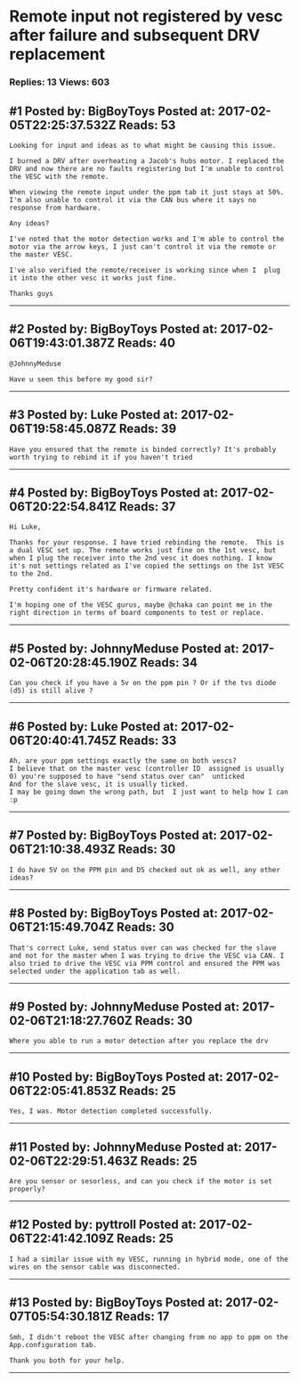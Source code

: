 # Remote input not registered by vesc after failure and subsequent DRV replacement

### Replies: 13 Views: 603

## \#1 Posted by: BigBoyToys Posted at: 2017-02-05T22:25:37.532Z Reads: 53

```
Looking for input and ideas as to what might be causing this issue. 

I burned a DRV after overheating a Jacob's hubs motor. I replaced the DRV and now there are no faults registering but I'm unable to control the VESC with the remote. 

When viewing the remote input under the ppm tab it just stays at 50%. I'm also unable to control it via the CAN bus where it says no response from hardware.

Any ideas?

I've noted that the motor detection works and I'm able to control the motor via the arrow keys, I just can't control it via the remote or the master VESC.

I've also verified the remote/receiver is working since when I  plug it into the other vesc it works just fine.

Thanks guys
```

---
## \#2 Posted by: BigBoyToys Posted at: 2017-02-06T19:43:01.387Z Reads: 40

```
@JohnnyMeduse

Have u seen this before my good sir?
```

---
## \#3 Posted by: Luke Posted at: 2017-02-06T19:58:45.087Z Reads: 39

```
Have you ensured that the remote is binded correctly? It's probably worth trying to rebind it if you haven't tried
```

---
## \#4 Posted by: BigBoyToys Posted at: 2017-02-06T20:22:54.841Z Reads: 37

```
Hi Luke,

Thanks for your response. I have tried rebinding the remote.  This is a dual VESC set up. The remote works just fine on the 1st vesc, but when I plug the receiver into the 2nd vesc it does nothing. I know it's not settings related as I've copied the settings on the 1st VESC to the 2nd. 

Pretty confident it's hardware or firmware related. 

I'm hoping one of the VESC gurus, maybe @chaka can point me in the right direction in terms of board components to test or replace.
```

---
## \#5 Posted by: JohnnyMeduse Posted at: 2017-02-06T20:28:45.190Z Reads: 34

```
Can you check if you have a 5v on the ppm pin ? Or if the tvs diode (d5) is still alive ?
```

---
## \#6 Posted by: Luke Posted at: 2017-02-06T20:40:41.745Z Reads: 33

```
Ah, are your ppm settings exactly the same on both vescs? 
I believe that on the master vesc (controller ID  assigned is usually 0) you're supposed to have "send status over can"  unticked 
And for the slave vesc, it is usually ticked. 
I may be going down the wrong path, but  I just want to help how I can :p
```

---
## \#7 Posted by: BigBoyToys Posted at: 2017-02-06T21:10:38.493Z Reads: 30

```
I do have 5V on the PPM pin and D5 checked out ok as well, any other ideas?
```

---
## \#8 Posted by: BigBoyToys Posted at: 2017-02-06T21:15:49.704Z Reads: 30

```
That's correct Luke, send status over can was checked for the slave and not for the master when I was trying to drive the VESC via CAN. I also tried to drive the VESC via PPM control and ensured the PPM was selected under the application tab as well.
```

---
## \#9 Posted by: JohnnyMeduse Posted at: 2017-02-06T21:18:27.760Z Reads: 30

```
Where you able to run a motor detection after you replace the drv
```

---
## \#10 Posted by: BigBoyToys Posted at: 2017-02-06T22:05:41.853Z Reads: 25

```
Yes, I was. Motor detection completed successfully.
```

---
## \#11 Posted by: JohnnyMeduse Posted at: 2017-02-06T22:29:51.463Z Reads: 25

```
Are you sensor or sesorless, and can you check if the motor is set properly?
```

---
## \#12 Posted by: pyttroll Posted at: 2017-02-06T22:41:42.109Z Reads: 25

```
I had a similar issue with my VESC, running in hybrid mode, one of the wires on the sensor cable was disconnected.
```

---
## \#13 Posted by: BigBoyToys Posted at: 2017-02-07T05:54:30.181Z Reads: 17

```
Smh, I didn't reboot the VESC after changing from no app to ppm on the App.configuration tab. 

Thank you both for your help.
```

---
